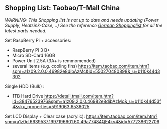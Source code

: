 ## Shopping List: Taobao/T-Mall China

*WARNING: This Shopping list is not up to date and needs updating (Power Supply, Heatsink-Case, ..)
See the reference [German Shoppinglist](shoppinglist_de.md) for all the latest parts needed.*

Set RaspBerry Pi + accessories:
* RaspBerry Pi 3 B+
* Micro SD-Card 16GB
* Power Unit 2.5A  (3A+ is remmomended)
* several items (e.g. cooling fins)
https://item.taobao.com/item.htm?spm=a1z09.2.0.0.46982e8dibAzMc&id=550270480898&_u=b110k44d3302

Single HDD (Bulk) :
* 1TB Hard Drive
https://detail.tmall.com/item.htm?id=38476523976&spm=a1z09.2.0.0.46982e8dibAzMc&_u=b110k44d53f4&sku_properties=5919063:6536025

Set LCD Display + Clear case (acrylic):
https://item.taobao.com/item.htm?spm=a1z0d.6639537.1997196601.60.49a77484QE4kv4&id=577238622706